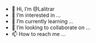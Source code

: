 - 👋 Hi, I’m @Lalitrar
- 👀 I’m interested in ...
- 🌱 I’m currently learning ...
- 💞️ I’m looking to collaborate on ...
- 📫 How to reach me ...

<!---
Lalitrar/Lalitrar is a ✨ special ✨ repository because its `README.md` (this file) appears on your GitHub profile.
You can click the Preview link to take a look at your changes.
--->
